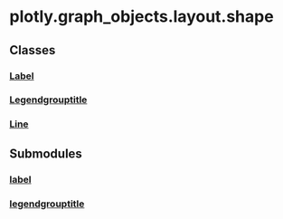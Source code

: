 # plotly.graph_objects.layout.shape

## Classes

### [Label](Label.md)

### [Legendgrouptitle](Legendgrouptitle.md)

### [Line](Line.md)


## Submodules

### [label](label-package/index.md)

### [legendgrouptitle](legendgrouptitle-package/index.md)


